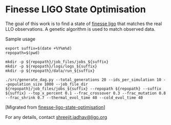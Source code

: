 # Finesse LIGO State Optimisation

The goal of this work is to find a state of [finesse ligo](https://finesse.docs.ligo.org/finesse-ligo/index.html) that matches the real LLO observations. A genetic algorithm is used to match observed data.

Sample usage
```
export suffix=$(date +%Y%m%d)
repopath=$(pwd)

mkdir -p ${repopath}/job_files/jobs_${suffix}
mkdir -p ${repopath}/logs/logs_${suffix}
mkdir -p ${repopath}/data/run_${suffix}

./src/generate_dag.py --total_generations 20 --ids_per_simulation 10 --population_size 1000 --job_file_dir ${repopath}/job_files/jobs_${suffix} --repopath ${repopath} --suffix ${suffix} --top_x_percent 0.1 --frac_crossover 0.3 --frac_mutation 0.8 --frac_shrink 0.7 --thermal_evol_time 40 --cold_evol_time 40
```
[Migrated from [finesse-ligo-state-optimisation](https://git.ligo.org/shreejit.jadhav/finesse-ligo-state-optimisation)]

For any details, contact shreejit.jadhav@ligo.org
